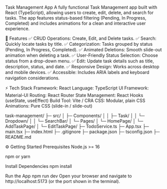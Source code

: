 Task Management App
A fully functional Task Management app built with React (TypeScript), allowing users to create, edit, delete, and search for tasks. The app features status-based filtering (Pending, In Progress, Completed) and includes animations for a clean and interactive user experience.

🌟 Features
✅ CRUD Operations: Create, Edit, and Delete tasks.
✅ Search: Quickly locate tasks by title.
✅ Categorization: Tasks grouped by status (Pending, In Progress, Completed).
✅ Animated Deletions: Smooth slide-out animation when deleting a task.
✅ User-Friendly Status Selection: Choose status from a drop-down menu.
✅ Edit: Update task details such as title, description, status, and date.
✅ Responsive Design: Works across desktop and mobile devices.
✅ Accessible: Includes ARIA labels and keyboard navigation considerations.

⚡️ Tech Stack
Framework: React
Language: TypeScript
UI Framework: Material-UI
Routing: React Router
State Management: React Hooks (useState, useEffect)
Build Tool: Vite / CRA
CSS: Modular, plain CSS
Animations: Pure CSS (slide-in / slide-out)

task-management/
├─ src/
│  ├─ Components/
│  │  ├─ Task/
│  │  └─ Dropdown/
│  │  └─ SearchBar/
│  └─ Pages/
│     └─ HomePage/
│     └─ AddTaskPage/
│     └─ EditTaskPage/
├─ TodoService.ts
├─ App.tsx
├─ main.tsx
├─ index.html
├─ .gitignore
├─ package.json
├─ tsconfig.json
├─ README.md

⚙️ Getting Started
Prerequisites
Node.js >= 16

npm or yarn

Install Dependencies
npm install

Run the App
npm run dev
Open your browser and navigate to http://localhost:5173 (or the port shown in the terminal).
